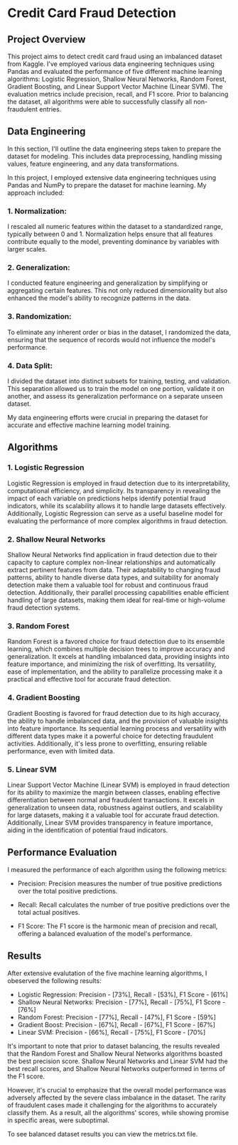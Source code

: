 # Credit Card Fraud Detection
## Project Overview
This project aims to detect credit card fraud using an imbalanced dataset from Kaggle. I've employed various data engineering techniques using Pandas and evaluated the performance of five different machine learning algorithms: Logistic Regression, Shallow Neural Networks, Random Forest, Gradient Boosting, and Linear Support Vector Machine (Linear SVM). The evaluation metrics include precision, recall, and F1 score. Prior to balancing the dataset, all algorithms were able to successfully classify all non-fraudulent entries.

## Data Engineering
In this section, I'll outline the data engineering steps taken to prepare the dataset for modeling. This includes data preprocessing, handling missing values, feature engineering, and any data transformations.

In this project, I employed extensive data engineering techniques using Pandas and NumPy to prepare the dataset for machine learning. My approach included:

### 1. Normalization: 
I rescaled all numeric features within the dataset to a standardized range, typically between 0 and 1. Normalization helps ensure that all features contribute equally to the model, preventing dominance by variables with larger scales.

### 2. Generalization: 
I conducted feature engineering and generalization by simplifying or aggregating certain features. This not only reduced dimensionality but also enhanced the model's ability to recognize patterns in the data.

### 3. Randomization: 
To eliminate any inherent order or bias in the dataset, I randomized the data, ensuring that the sequence of records would not influence the model's performance.

### 4. Data Split: 
I divided the dataset into distinct subsets for training, testing, and validation. This separation allowed us to train the model on one portion, validate it on another, and assess its generalization performance on a separate unseen dataset.

My data engineering efforts were crucial in preparing the dataset for accurate and effective machine learning model training.



## Algorithms
### 1. Logistic Regression
Logistic Regression is employed in fraud detection due to its interpretability, computational efficiency, and simplicity. Its transparency in revealing the impact of each variable on predictions helps identify potential fraud indicators, while its scalability allows it to handle large datasets effectively. Additionally, Logistic Regression can serve as a useful baseline model for evaluating the performance of more complex algorithms in fraud detection.

### 2. Shallow Neural Networks
Shallow Neural Networks find application in fraud detection due to their capacity to capture complex non-linear relationships and automatically extract pertinent features from data. Their adaptability to changing fraud patterns, ability to handle diverse data types, and suitability for anomaly detection make them a valuable tool for robust and continuous fraud detection. Additionally, their parallel processing capabilities enable efficient handling of large datasets, making them ideal for real-time or high-volume fraud detection systems.

### 3. Random Forest
Random Forest is a favored choice for fraud detection due to its ensemble learning, which combines multiple decision trees to improve accuracy and generalization. It excels at handling imbalanced data, providing insights into feature importance, and minimizing the risk of overfitting. Its versatility, ease of implementation, and the ability to parallelize processing make it a practical and effective tool for accurate fraud detection.

### 4. Gradient Boosting
Gradient Boosting is favored for fraud detection due to its high accuracy, the ability to handle imbalanced data, and the provision of valuable insights into feature importance. Its sequential learning process and versatility with different data types make it a powerful choice for detecting fraudulent activities. Additionally, it's less prone to overfitting, ensuring reliable performance, even with limited data.

### 5. Linear SVM
Linear Support Vector Machine (Linear SVM) is employed in fraud detection for its ability to maximize the margin between classes, enabling effective differentiation between normal and fraudulent transactions. It excels in generalization to unseen data, robustness against outliers, and scalability for large datasets, making it a valuable tool for accurate fraud detection. Additionally, Linear SVM provides transparency in feature importance, aiding in the identification of potential fraud indicators.

## Performance Evaluation
I measured the performance of each algorithm using the following metrics:

* Precision: Precision measures the number of true positive predictions over the total positive predictions.

* Recall: Recall calculates the number of true positive predictions over the total actual positives.

* F1 Score: The F1 score is the harmonic mean of precision and recall, offering a balanced evaluation of the model's performance.

## Results
After extensive evalutation of the five machine learning algorithms, I obeserved the following results:
* Logistic Regression: Precision - [73%], Recall - [53%], F1 Score - [61%]
* Shallow Neural Networks: Precision - [77%], Recall - [75%], F1 Score - [76%]
* Random Forest: Precision - [77%], Recall - [47%], F1 Score - [59%]
* Gradient Boost: Precision - [67%], Recall - [67%], F1 Score - [67%]
* Linear SVM: Precision - [66%], Recall - [75%], F1 Score - [70%]

It's important to note that prior to dataset balancing, the results revealed that the Random Forest and Shallow Neural Networks algorithms boasted the best precision score. Shallow Neural Networks and Linear SVM had the best recall scores, and Shallow Neural Networks outperformed in terms of the F1 score.

However, it's crucial to emphasize that the overall model performance was adversely affected by the severe class imbalance in the dataset. The rarity of fraudulent cases made it challenging for the algorithms to accurately classify them. As a result, all the algorithms' scores, while showing promise in specific areas, were suboptimal.

To see balanced dataset results you can view the metrics.txt file.

